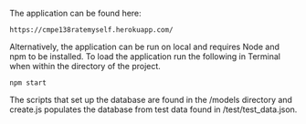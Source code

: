 
The application can be found here:
~~~
https://cmpe138ratemyself.herokuapp.com/
~~~


Alternatively, the application can be run on local and requires Node and npm to be installed.
To load the application run the following in Terminal when within the directory of the project.
~~~
npm start
~~~


The scripts that set up the database are found in the /models directory and create.js populates the database from test data found in /test/test_data.json.
